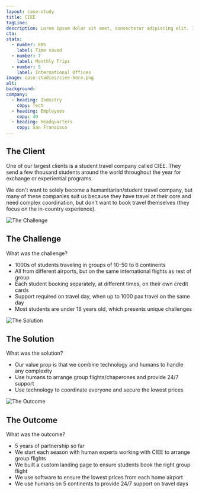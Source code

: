 ```yaml
---
layout: case-study
title: CIEE
tagLine:
description: Lorem ipsum dolor sit amet, consectetur adipiscing elit. Id augue quisque congue vel lorem tincidunt nec. Sed est quam nibh massa.
cta:
stats:
  - number: 80%
    label: Time saved
  - number: 7
    label: Monthly Trips
  - number: 5
    label: International Offices
image: case-studies/ciee-hero.png
alt:
background:
company:
  - heading: Industry
    copy: Tech
  - heading: Employees
    copy: 40
  - heading: Headquarters
    copy: San Fransisco
---
```


## The Client

One of our largest clients is a student travel company called CIEE. They send a few thousand students around the world throughout the year for exchange or experiential programs.

We don't want to solely become a humanitarian/student travel company, but many of these companies suit us because they have travel at their core and need complex coordination, but don't want to book travel themselves (they focus on the in-country experience).

![The Challenge](/case-studies/ciee-the_challenge.png)

## The Challenge

What was the challenge?

- 1000s of students traveling in groups of 10-50 to 6 continents
- All from different airports, but on the same international flights as rest of group
- Each student booking separately, at different times, on their own credit cards
- Support required on travel day, when up to 1000 pax travel on the same day
- Most students are under 18 years old, which presents unique challenges

![The Solution](/case-studies/ciee-the_solution.png)

## The Solution

What was the solution?

- Our value prop is that we combine technology and humans to handle any complexity
- Use humans to arrange group flights/chaperones and provide 24/7 support
- Use technology to coordinate everyone and secure the lowest prices

![The Outcome](/case-studies/ciee-the_outcome.png)

## The Outcome

What was the outcome?

- 5 years of partnership so far
- We start each season with human experts working with CIEE to arrange group flights
- We built a custom landing page to ensure students book the right group flight
- We use software to ensure the lowest prices from each home airport
- We use humans on 5 continents to provide 24/7 support on travel days
